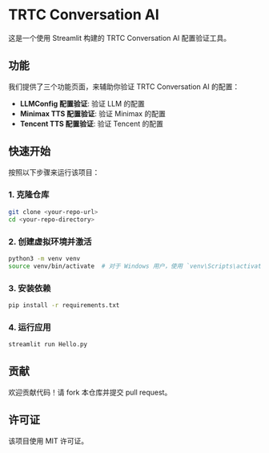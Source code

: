 # TRTC Conversation AI

这是一个使用 Streamlit 构建的 TRTC Conversation AI 配置验证工具。

## 功能

我们提供了三个功能页面，来辅助你验证 TRTC Conversation AI 的配置：

- **LLMConfig 配置验证**: 验证 LLM 的配置
- **Minimax TTS 配置验证**: 验证 Minimax 的配置
- **Tencent TTS 配置验证**: 验证 Tencent 的配置

## 快速开始

按照以下步骤来运行该项目：

### 1. 克隆仓库

```bash
git clone <your-repo-url>
cd <your-repo-directory>
```

### 2. 创建虚拟环境并激活

```bash
python3 -m venv venv
source venv/bin/activate  # 对于 Windows 用户，使用 `venv\Scripts\activate`
```

### 3. 安装依赖

```bash
pip install -r requirements.txt
```

### 4. 运行应用

```bash
streamlit run Hello.py
```


## 贡献

欢迎贡献代码！请 fork 本仓库并提交 pull request。

## 许可证

该项目使用 MIT 许可证。